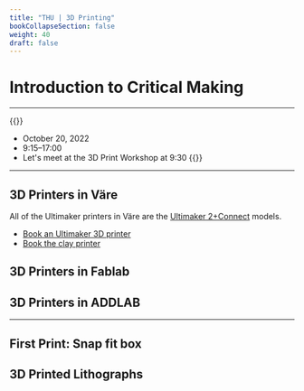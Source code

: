```yaml
---
title: "THU | 3D Printing"
bookCollapseSection: false
weight: 40
draft: false
---
```


# Introduction to Critical Making

---

{{<hint info>}}
- October 20, 2022
- 9:15–17:00
- Let's meet at the 3D Print Workshop at 9:30
{{</hint>}}

---

## 3D Printers in Väre

All of the Ultimaker printers in Väre are the [Ultimaker 2+Connect](https://ultimaker.com/3d-printers/ultimaker-2-plus-connect) models.

- [Book an Ultimaker 3D printer](https://mycourses.aalto.fi/mod/scheduler/view.php?id=578916)
- [Book the clay printer](https://mycourses.aalto.fi/mod/scheduler/view.php?id=859444)

## 3D Printers in Fablab

## 3D Printers in ADDLAB

---

## First Print: Snap fit box


## 3D Printed Lithographs


